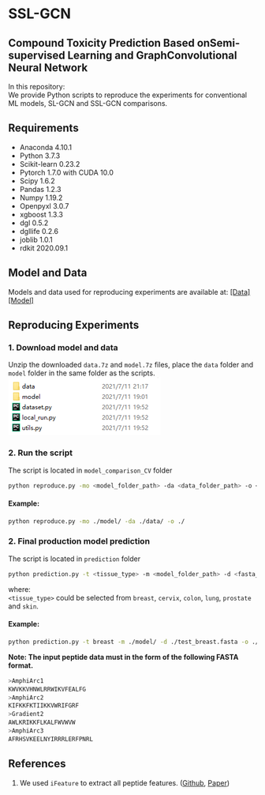 # SSL-GCN
## Compound Toxicity Prediction Based onSemi-supervised Learning and GraphConvolutional Neural Network

In this repository:         
We provide Python scripts to reproduce the experiments for conventional ML models, SL-GCN and SSL-GCN comparisons.

## Requirements 
* Anaconda 4.10.1
* Python 3.7.3
* Scikit-learn 0.23.2
* Pytorch 1.7.0 with CUDA 10.0
* Scipy 1.6.2
* Pandas 1.2.3 
* Numpy 1.19.2
* Openpyxl 3.0.7
* xgboost 1.3.3
* dgl 0.5.2
* dgllife 0.2.6
* joblib 1.0.1
* rdkit 2020.09.1

## Model and Data
Models and data used for reproducing experiments are available at: [[Data]](https://drive.google.com/file/d/1KSlG8LAdoINJwgbd0rN0L_5XYRK23znx/view?usp=sharing) [[Model]](https://drive.google.com/file/d/1xKz_zkinwA3BiqqAXOjHAYtVilWp-Zlz/view?usp=sharing)

## Reproducing Experiments
### 1. Download model and data
Unzip the downloaded ```data.7z``` and ```model.7z``` files, place the ```data``` folder and ```model``` folder in the same folder as the scripts.    
![image](https://github.com/chen709847237/SSL-GCN/raw/main/img/data_sample.png)     

### 2.  Run the script  
The script is located in ```model_comparison_CV``` folder
```bash
python reproduce.py -mo <model_folder_path> -da <data_folder_path> -o <output_folder_path>
```
#### Example:
```bash
python reproduce.py -mo ./model/ -da ./data/ -o ./
```

### 2. Final production model prediction  
The script is located in ```prediction``` folder
```bash
python prediction.py -t <tissue_type> -m <model_folder_path> -d <fasta_file_path> -o <output_folder_path>
```
where:  
```<tissue_type>``` could be selected from ```breast```, ```cervix```, ```colon```, ```lung```, ```prostate``` and ```skin```.   

#### Example:
```bash
python prediction.py -t breast -m ./model/ -d ./test_breast.fasta -o ./result/
```
**Note: The input peptide data must in the form of the following FASTA format.**
```bash
>AmphiArc1
KWVKKVHNWLRRWIKVFEALFG
>AmphiArc2
KIFKKFKTIIKKVWRIFGRF
>Gradient2
AWLKRIKKFLKALFWVWVW 
>AmphiArc3
AFRHSVKEELNYIRRRLERFPNRL
```
## References
1. We used ```iFeature``` to extract all peptide features. ([Github](https://github.com/Superzchen/iFeature/), [Paper](https://academic.oup.com/bioinformatics/article-abstract/34/14/2499/4924718))
